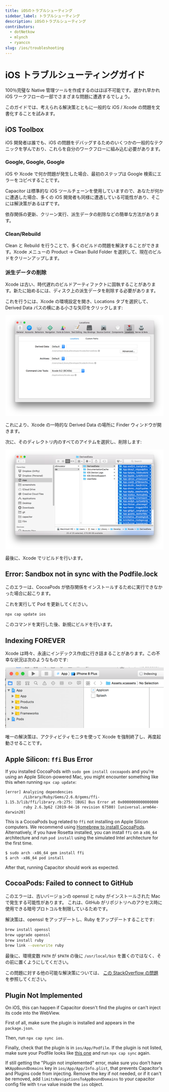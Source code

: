 ```yaml
---
title: iOSのトラブルシューティング
sidebar_label: トラブルシューティング
description: iOSのトラブルシューティング
contributors:
  - dotNetkow
  - mlynch
  - ryanccn
slug: /ios/troubleshooting
---
```


# iOS トラブルシューティングガイド

100％完璧な Native 管理ツールを作成するのはほぼ不可能です。遅かれ早かれ iOS ワークフローの一部でさまざまな問題に遭遇するでしょう。

このガイドでは、考えられる解決策とともに一般的な iOS / Xcode の問題を文書化することを試みます。

## iOS Toolbox

iOS 開発者は誰でも、iOS の問題をデバッグするためのいくつかの一般的なテクニックを学んでおり、これらを自分のワークフローに組み込む必要があります。

### Google, Google, Google

iOS や Xcode で何か問題が発生した場合、最初のステップは Google 検索にエラーをコピペすることです。

Capacitor は標準的な iOS ツールチェーンを使用していますので、あなたが何かに遭遇した場合、多くの iOS 開発者も同様に遭遇している可能性があり、そこには解決策があるはずです。

依存関係の更新、クリーン実行、派生データの削除などの簡単な方法があります。

### Clean/Rebuild

Clean と Rebuild を行うことで、多くのビルドの問題を解決することができます。Xcode メニューの Product -> Clean Build Folder を選択して、現在のビルドをクリーンアップします。

### 派生データの削除

Xcode は古い、時代遅れのビルドアーティファクトに固執することがあります。新たに始めるには、ディスク上の派生データを削除する必要があります。

これを行うには、Xcode の環境設定を開き、Locations タブを選択して、Derived Data パスの横にある小さな矢印をクリックします:

![Locations](../../../static/img/v6/docs/ios/location-prefs.png)

これにより、Xcode の一時的な Derived Data の場所に Finder ウィンドウが開きます。

次に、そのディレクトリ内のすべてのアイテムを選択し、削除します:

![Deleting Derived Data](../../../static/img/v6/docs/ios/deleting-derived-data.png)

最後に、Xcode でリビルドを行います。

## Error: Sandbox not in sync with the Podfile.lock

このエラーは、CocoaPods が依存関係をインストールするために実行できなかった場合に起こります。

これを実行して Pod を更新してください。

```bash
npx cap update ios
```

このコマンドを実行した後、新規にビルドを行います。

## Indexing FOREVER

Xcode は時々、永遠にインデックス作成に行き詰まることがあります。この不幸な状況は次のようなものです:

![Xcode indexing](../../../static/img/v6/docs/ios/indexing.png)

唯一の解決策は、アクティビティモニタを使って Xcode を強制終了し、再度起動させることです。

## Apple Silicon: `ffi` Bus Error

If you installed CocoaPods with `sudo gem install cocoapods` and you're using an Apple Silicon-powered Mac, you might encounter something like this when running `npx cap update`:

```
[error] Analyzing dependencies
        /Library/Ruby/Gems/2.6.0/gems/ffi-1.15.3/lib/ffi/library.rb:275: [BUG] Bus Error at 0x0000000000000000
        ruby 2.6.3p62 (2019-04-16 revision 67580) [universal.arm64e-darwin20]
```

This is a CocoaPods bug related to `ffi` not installing on Apple Silicon computers.
We recommend using [Homebrew to installl CocoaPods](/docs/getting-started/environment-setup#homebrew).
Alternatively, if you have Rosetta installed, you can install `ffi` on a `x86_64` architecture and run `pod install` using the simulated Intel architecture for the first time.

```
$ sudo arch -x86_64 gem install ffi
$ arch -x86_64 pod install
```

After that, running Capacitor should work as expected.

## CocoaPods: Failed to connect to GitHub

このエラーは、古いバージョンの openssl と ruby がインストールされた Mac で発生する可能性があります。
これは、GitHub がリポジトリへのアクセス時に使用できる暗号プロトコルを制限しているためです。

解決策は、openssl をアップデートし、Ruby をアップデートすることです:

```bash
brew install openssl
brew upgrade openssl
brew install ruby
brew link --overwrite ruby
```

最後に、環境変数 `PATH` が `$PATH` の後に `/usr/local/bin` を置くのではなく、その前に置くようにしてください。

この問題に対する他の可能な解決策については、 [この StackOverflow の問題](https://stackoverflow.com/questions/38993527/cocoapods-failed-to-connect-to-github-to-update-the-cocoapods-specs-specs-repo/48996424#48996424) を参照してください。

## Plugin Not Implemented

On iOS, this can happen if Capacitor doesn't find the plugins or can't inject its code into the WebView.

First of all, make sure the plugin is installed and appears in the `package.json`.

Then, run `npx cap sync ios`.

Finally, check that the plugin is in `ios/App/Podfile`. If the plugin is not listed, make sure your Podfile looks like [this one](https://github.com/ionic-team/capacitor/blob/main/ios-template/App/Podfile) and run `npx cap sync` again.

If still getting the "Plugin not implemented" error, make sure you don't have `WKAppBoundDomains` key in `ios/App/App/Info.plist`, that prevents Capacitor's and Plugins code from injecting. Remove the key if not needed, or if it can't be removed, add `limitsNavigationsToAppBoundDomains` to your capacitor config file with `true` value inside the `ios` object.
